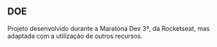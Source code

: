 
## DOE
Projeto desenvolvido durante a Maratona Dev 3ª, da Rocketseat, mas adaptada com a utilização de outros recursos. 


